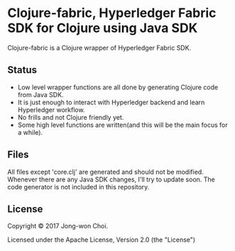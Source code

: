 # Clojure-fabric, Hyperledger Fabric SDK for Clojure using Java SDK

Clojure-fabric is a Clojure wrapper of Hyperledger Fabric SDK.

## Status

   * Low level wrapper functions are all done by generating Clojure code from Java SDK.
   * It is just enough to interact with Hyperledger backend and learn Hyperledger workflow.
   * No frills and not Clojure friendly yet.
   * Some high level functions are written(and this will be the main focus for a while).
   
## Files

All files except 'core.clj' are generated and should not be modified. 
Whenever there are any Java SDK changes, I'll try to update soon.
The code generator is not included in this repository.

## License
Copyright &copy; 2017 Jong-won Choi. 

Licensed under the Apache License, Version 2.0 (the "License")